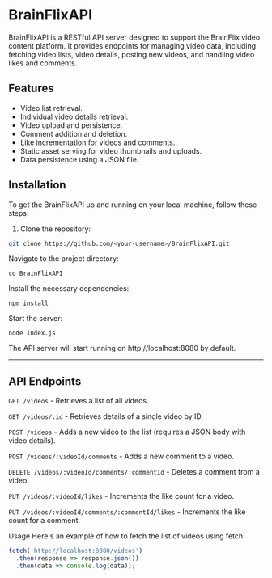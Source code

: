 # BrainFlixAPI

BrainFlixAPI is a RESTful API server designed to support the BrainFlix video content platform. It provides endpoints for managing video data, including fetching video lists, video details, posting new videos, and handling video likes and comments.

## Features

- Video list retrieval.
- Individual video details retrieval.
- Video upload and persistence.
- Comment addition and deletion.
- Like incrementation for videos and comments.
- Static asset serving for video thumbnails and uploads.
- Data persistence using a JSON file.

## Installation

To get the BrainFlixAPI up and running on your local machine, follow these steps:

1. Clone the repository:

```bash
git clone https://github.com/<your-username>/BrainFlixAPI.git
```

Navigate to the project directory:
```
cd BrainFlixAPI
```

Install the necessary dependencies:
```
npm install
```

Start the server:
```
node index.js
```

The API server will start running on http://localhost:8080 by default.

---

## API Endpoints

`GET /videos` - Retrieves a list of all videos.

`GET /videos/:id` - Retrieves details of a single video by ID.

`POST /videos` - Adds a new video to the list (requires a JSON body with video details).

`POST /videos/:videoId/comments` - Adds a new comment to a video.

`DELETE /videos/:videoId/comments/:commentId` - Deletes a comment from a video.

`PUT /videos/:videoId/likes` - Increments the like count for a video.

`PUT /videos/:videoId/comments/:commentId/likes` - Increments the like count for a comment.


Usage
Here's an example of how to fetch the list of videos using fetch:

```js
fetch('http://localhost:8080/videos')
  .then(response => response.json())
  .then(data => console.log(data));
```